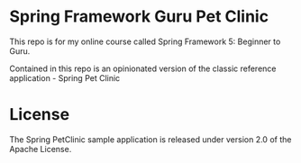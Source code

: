# Spring Framework Guru Pet Clinic
This repo is for my online course called Spring Framework 5: Beginner to Guru.

Contained in this repo is an opinionated version of the classic reference application - Spring Pet Clinic

# License
The Spring PetClinic sample application is released under version 2.0 of the Apache License.

